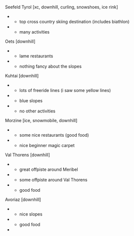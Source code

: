 Seefeld Tyrol [xc, downhill, curling, snowshoes, ice rink]
  * + top cross country skiing destination (includes biathlon)
  * + many activities

Oets [downhill]
  * - lame restaurants
  * - nothing fancy about the slopes

Kuhtai [downhill]
  * + lots of freeride lines (i saw some yellow lines)
  * - blue slopes
  * - no other activities

Morzine [ice, snowmobile, downhill]
  * + some nice restaurants (good food)
  * + nice beginner magic carpet

Val Thorens [downhill]
  * + great offpiste around Meribel
  * + some offpiste around Val Thorens
  * + good food

Avoriaz [downhill]
  * + nice slopes
  * + good food
  * 

